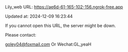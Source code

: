 Lily_web URL: https://ae6d-61-165-102-156.ngrok-free.app

Updated at: 2024-12-09 16:23:44

If you cannot open this URL, the server might be down.

Please contact: 

goley04@foxmail.com Or Wechat:GL_yeaH